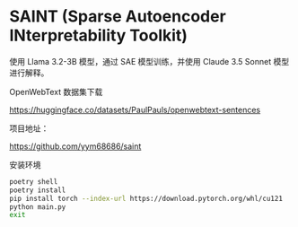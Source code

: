 # SAINT (Sparse Autoencoder INterpretability Toolkit)

使用 Llama 3.2-3B 模型，通过 SAE 模型训练，并使用 Claude 3.5 Sonnet 模型进行解释。

OpenWebText 数据集下载

https://huggingface.co/datasets/PaulPauls/openwebtext-sentences

项目地址：

https://github.com/yym68686/saint

安装环境

```bash
poetry shell
poetry install
pip install torch --index-url https://download.pytorch.org/whl/cu121
python main.py
exit
```
